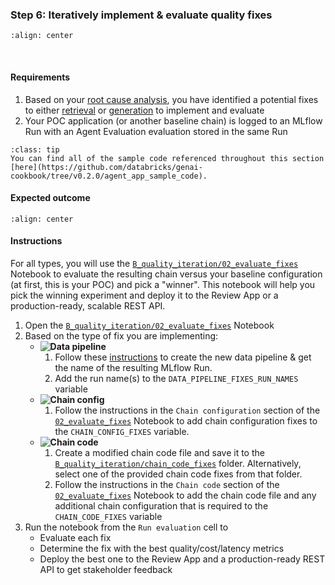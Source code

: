 <!-- TODO (prithvi): move this into the 5-hands-on-evaluate-poc -->
### **Step 6:** Iteratively implement & evaluate quality fixes

```{image} ../images/5-hands-on/workflow_iterate.png
:align: center
```
<br/>

#### Requirements

1. Based on your [root cause analysis](./5-hands-on-improve-quality-step-1.md), you have identified a potential fixes to either [retrieval](./5-hands-on-improve-quality-step-1-retrieval.md) or [generation](./5-hands-on-improve-quality-step-1-generation.md) to implement and evaluate
2. Your POC application (or another baseline chain) is logged to an MLflow Run with an Agent Evaluation evaluation stored in the same Run

```{admonition} [Code Repository](https://github.com/databricks/genai-cookbook/tree/v0.2.0/agent_app_sample_code)
:class: tip
You can find all of the sample code referenced throughout this section [here](https://github.com/databricks/genai-cookbook/tree/v0.2.0/agent_app_sample_code).
```

#### Expected outcome

```{image} ../images/5-hands-on/mlflow-eval-agent.gif
:align: center
```

<!--
#### Overview

When working to improve the quality of the RAG system, changes can be broadly categorized into three buckets:

1. **![Data pipeline](../images/5-hands-on/data_pipeline.png)** Data pipeline changes
2. **![Chain config](../images/5-hands-on/chain_config.png)** RAG chain configuration changes
3. **![Chain code](../images/5-hands-on/chain_code.png)** RAG chain code changes

Depending on the specific issue you are trying to address, you may need to apply changes to one or both of these components. In some cases, simultaneous changes to both the data pipeline and RAG chain may be necessary to achieve the desired quality improvements.


##### Data pipeline changes

**Data pipeline changes** involve modifying how input data is processed, transformed, or stored before being used by the RAG chain. Examples of data pipeline changes include (and are not limited to):

- Trying a different chunking strategy
- Iterating on the document parsing process
- Changing the embedding model

Implementing a data pipeline change will generally require re-running the entire pipeline to create a new vector index. This process involves reprocessing the input documents, regenerating the vector embeddings, and updating the vector index with new embeddings and metadata.

##### RAG chain & code changes

**RAG chain changes** involve modifying steps or parameters of the RAG chain itself, without necessarily changing the underlying vector database. Examples of RAG chain changes include (and are not limited to):

- Changing the LLM
- Modifying the prompt template
- Adjusting the retrieval component (e.g., number of retrieval chunks, reranking, query expansion)
- Introducing additional processing steps such as a query understanding step

RAG chain updates may involve editing the **RAG chain configuration file** (e.g., changing the LLM parameters or prompt template), *or* modifying the actual **RAG chain code** (e.g., adding new processing steps or retrieval logic).


As a reminder, there are 3 types of potential fixes:
1. **![Data pipeline](../images/5-hands-on/data_pipeline.png)** 
    - *e.g., change the chunk sizes, parsing approach, etc*
    - *Note: To reflect the changed data pipeline, you will need to update the chain's configuration to point to the experiment's vector search*
2. **![Chain config](../images/5-hands-on/chain_config.png)**
    - *e.g., change the prompt, retrieval parameters, etc*
3. **![Chain code](../images/5-hands-on/chain_code.png)**
    - *e.g., add a re-ranker, guardrails, etc*
-->

#### Instructions
For all types, you will use the [`B_quality_iteration/02_evaluate_fixes`](https://github.com/databricks/genai-cookbook/blob/main/rag_app_sample_code/B_quality_iteration/02_evaluate_fixes.py) Notebook to evaluate the resulting chain versus your baseline configuration (at first, this is your POC) and pick a "winner".  This notebook will help you pick the winning experiment and deploy it to the Review App or a production-ready, scalable REST API.

1. Open the [`B_quality_iteration/02_evaluate_fixes`](https://github.com/databricks/genai-cookbook/blob/main/rag_app_sample_code/B_quality_iteration/02_evaluate_fixes.py) Notebook
2. Based on the type of fix you are implementing:
      - **![Data pipeline](../images/5-hands-on/data_pipeline.png)**
         1. Follow these [instructions](./5-hands-on-improve-quality-step-2-data-pipeline.md) to create the new data pipeline & get the name of the resulting MLflow Run.
         2. Add the run name(s) to the `DATA_PIPELINE_FIXES_RUN_NAMES` variable
      - **![Chain config](../images/5-hands-on/chain_config.png)** 
         1. Follow the instructions in the `Chain configuration` section of the [`02_evaluate_fixes`](https://github.com/databricks/genai-cookbook/blob/main/rag_app_sample_code/B_quality_iteration/02_evaluate_fixes.py) Notebook to add chain configuration fixes to the `CHAIN_CONFIG_FIXES` variable.
      - **![Chain code](../images/5-hands-on/chain_code.png)**
         1. Create a modified chain code file and save it to the [`B_quality_iteration/chain_code_fixes`](https://github.com/databricks/genai-cookbook/tree/main/rag_app_sample_code/B_quality_iteration/chain_code_fixes) folder. Alternatively, select one of the provided chain code fixes from that folder.
         2. Follow the instructions in the `Chain code` section of the [`02_evaluate_fixes`](https://github.com/databricks/genai-cookbook/blob/main/rag_app_sample_code/B_quality_iteration/02_evaluate_fixes.py) Notebook to add the chain code file and any additional chain configuration that is required to the `CHAIN_CODE_FIXES` variable
3. Run the notebook from the `Run evaluation` cell to
      - Evaluate each fix
      - Determine the fix with the best quality/cost/latency metrics
      - Deploy the best one to the Review App and a production-ready REST API to get stakeholder feedback

